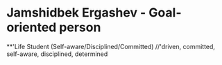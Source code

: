 # Jamshidbek Ergashev - Goal-oriented person

**'Life Student (Self-aware/Disciplined/Committed) //'driven, committed, self-aware, disciplined, determined



<!--
**Jamshidbek2000/Jamshidbek2000** is a ✨ _special_ ✨ repository because its `README.md` (this file) appears on your GitHub profile.

Here are some ideas to get you started:

- 🔭 I’m currently working on ...
- 🌱 I’m currently learning ...
- 👯 I’m looking to collaborate on ...
- 🤔 I’m looking for help with ...
- 💬 Ask me about ...
- 📫 How to reach me: ...
- 😄 Pronouns: ...
- ⚡ Fun fact: ...
-->
